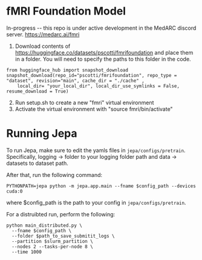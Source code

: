 # fMRI Foundation Model

In-progress -- this repo is under active development in the MedARC discord server. https://medarc.ai/fmri

1. Download contents of https://huggingface.co/datasets/pscotti/fmrifoundation and place them in a folder. You will need to specify the paths to this folder in the code.

```
from huggingface_hub import snapshot_download
snapshot_download(repo_id="pscotti/fmrifoundation", repo_type = "dataset", revision="main", cache_dir = "./cache" ,
    local_dir= "your_local_dir", local_dir_use_symlinks = False, resume_download = True)
```

2. Run setup.sh to create a new "fmri" virtual environment
3. Activate the virtual environment with "source fmri/bin/activate"

# Running Jepa

To run Jepa, make sure to edit the yamls files in `jepa/configs/pretrain`. Specifically, logging -> folder to your logging folder path and data -> datasets to dataset path.

After that, run the following command:

```
PYTHONPATH=jepa python -m jepa.app.main --fname $config_path --devices cuda:0
```

where $config_path is the path to your config in `jepa/configs/pretrain`.

For a distruibted run, perform the following:

```
python main_distributed.py \
  --fname $config_path \
  --folder $path_to_save_submitit_logs \
  --partition $slurm_partition \
  --nodes 2 --tasks-per-node 8 \
  --time 1000
```
